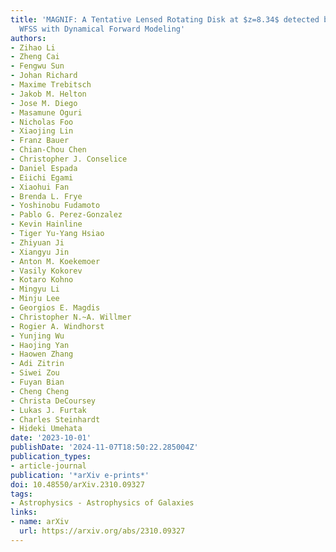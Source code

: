 ```yaml
---
title: 'MAGNIF: A Tentative Lensed Rotating Disk at $z=8.34$ detected by JWST NIRCam
  WFSS with Dynamical Forward Modeling'
authors:
- Zihao Li
- Zheng Cai
- Fengwu Sun
- Johan Richard
- Maxime Trebitsch
- Jakob M. Helton
- Jose M. Diego
- Masamune Oguri
- Nicholas Foo
- Xiaojing Lin
- Franz Bauer
- Chian-Chou Chen
- Christopher J. Conselice
- Daniel Espada
- Eiichi Egami
- Xiaohui Fan
- Brenda L. Frye
- Yoshinobu Fudamoto
- Pablo G. Perez-Gonzalez
- Kevin Hainline
- Tiger Yu-Yang Hsiao
- Zhiyuan Ji
- Xiangyu Jin
- Anton M. Koekemoer
- Vasily Kokorev
- Kotaro Kohno
- Mingyu Li
- Minju Lee
- Georgios E. Magdis
- Christopher N.~A. Willmer
- Rogier A. Windhorst
- Yunjing Wu
- Haojing Yan
- Haowen Zhang
- Adi Zitrin
- Siwei Zou
- Fuyan Bian
- Cheng Cheng
- Christa DeCoursey
- Lukas J. Furtak
- Charles Steinhardt
- Hideki Umehata
date: '2023-10-01'
publishDate: '2024-11-07T18:50:22.285004Z'
publication_types:
- article-journal
publication: '*arXiv e-prints*'
doi: 10.48550/arXiv.2310.09327
tags:
- Astrophysics - Astrophysics of Galaxies
links:
- name: arXiv
  url: https://arxiv.org/abs/2310.09327
---
```

